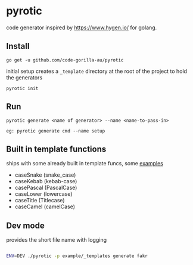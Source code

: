 # pyrotic
code generator inspired by https://www.hygen.io/ for golang.



## Install

```
go get -u github.com/code-gorilla-au/pyrotic

```

initial setup creates a `_template` directory at the root of the project to hold the generators

```
pyrotic init
```

## Run

```
pyrotic generate <name of generator> --name <name-to-pass-in>

eg: pyrotic generate cmd --name setup
```

## Built in template functions

ships with some already built in template funcs, some [examples](example/_templates/fakr/farkr_case.tmpl)

- caseSnake (snake_case)
- caseKebab (kebab-case)
- casePascal (PascalCase)
- caseLower (lowercase)
- caseTitle (Titlecase)
- caseCamel (camelCase)

## Dev mode
provides the short file name with logging

```bash

ENV=DEV ./pyrotic -p example/_templates generate fakr

```